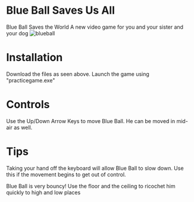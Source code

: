 # Blue Ball Saves Us All
Blue Ball Saves the World A new video game for you and your sister and your dog
![blueball](https://github.com/user-attachments/assets/2edbff8e-5f3c-4b98-a22c-d9bd4e1e0e88)

# Installation
Download the files as seen above. Launch the game using "practicegame.exe"


# Controls

Use the Up/Down Arrow Keys to move Blue Ball. He can be moved in mid-air as well.

# Tips
Taking your hand off the keyboard will allow Blue Ball to slow down. Use this if the movement begins to get out of control.

Blue Ball is very bouncy! Use the floor and the ceiling to ricochet him quickly to high and low places

